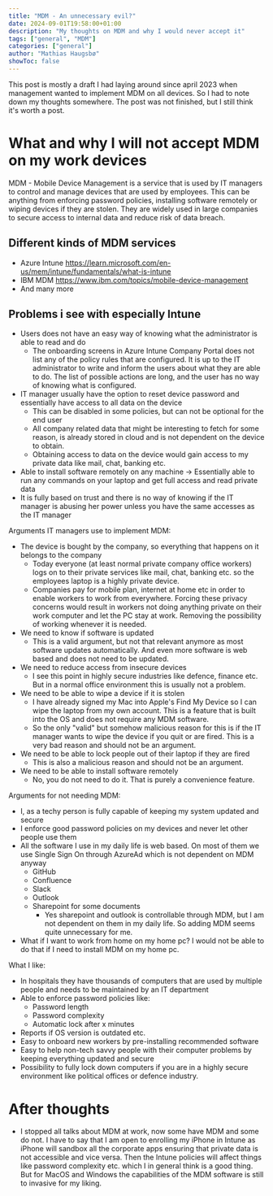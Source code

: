 ```yaml
---
title: "MDM - An unnecessary evil?"
date: 2024-09-01T19:58:00+01:00
description: "My thoughts on MDM and why I would never accept it"
tags: ["general", "MDM"]
categories: ["general"]
author: "Mathias Haugsbø"
showToc: false
---
```


This post is mostly a draft I had laying around since april 2023 when management wanted to implement MDM on all devices. So I had to note down my thoughts somewhere. The post was not finished, but I still think it's worth a post.

# What and why I will not accept MDM on my work devices

MDM - Mobile Device Management is a service that is used by IT managers to control and manage devices that are used by employees. This can be anything from enforcing password policies, installing software remotely or wiping devices if they are stolen. They are widely used in large companies to secure access to internal data and reduce risk of data breach.

## Different kinds of MDM services

- Azure Intune https://learn.microsoft.com/en-us/mem/intune/fundamentals/what-is-intune
- IBM MDM https://www.ibm.com/topics/mobile-device-management
- And many more

## Problems i see with especially Intune

- Users does not have an easy way of knowing what the administrator is able to read and do
  - The onboarding screens in Azure Intune Company Portal does not list any of the policy rules that are configured. It is up to the IT administrator to write and inform the users about what they are able to do. The list of possible actions are long, and the user has no way of knowing what is configured.
- IT manager usually have the option to reset device password and essentially have access to all data on the device
  - This can be disabled in some policies, but can not be optional for the end user
  - All company related data that might be interesting to fetch for some reason, is already stored in cloud and is not dependent on the device to obtain.
  - Obtaining access to data on the device would gain access to my private data like mail, chat, banking etc.
- Able to install software remotely on any machine -> Essentially able to run any commands on your laptop and get full access and read private data
- It is fully based on trust and there is no way of knowing if the IT manager is abusing her power unless you have the same accesses as the IT manager

Arguments IT managers use to implement MDM:

- The device is bought by the company, so everything that happens on it belongs to the company
  - Today everyone (at least normal private company office workers) logs on to their private services like mail, chat, banking etc. so the employees laptop is a highly private device.
  - Companies pay for mobile plan, internet at home etc in order to enable workers to work from everywhere. Forcing these privacy concerns would result in workers not doing anything private on their work computer and let the PC stay at work. Removing the possibility of working whenever it is needed.
- We need to know if software is updated
  - This is a valid argument, but not that relevant anymore as most software updates automatically. And even more software is web based and does not need to be updated.
- We need to reduce access from insecure devices
  - I see this point in highly secure industries like defence, finance etc. But in a normal office environment this is usually not a problem.
- We need to be able to wipe a device if it is stolen
  - I have already signed my Mac into Apple's Find My Device so I can wipe the laptop from my own account. This is a feature that is built into the OS and does not require any MDM software.
  - So the only "valid" but somehow malicious reason for this is if the IT manager wants to wipe the device if you quit or are fired. This is a very bad reason and should not be an argument.
- We need to be able to lock people out of their laptop if they are fired
  - This is also a malicious reason and should not be an argument.
- We need to be able to install software remotely
  - No, you do not need to do it. That is purely a convenience feature.

Arguments for not needing MDM:

- I, as a techy person is fully capable of keeping my system updated and secure
- I enforce good password policies on my devices and never let other people use them
- All the software I use in my daily life is web based. On most of them we use Single Sign On through AzureAd which is not dependent on MDM anyway
  - GitHub
  - Confluence
  - Slack
  - Outlook
  - Sharepoint for some documents
    - Yes sharepoint and outlook is controllable through MDM, but I am not dependent on them in my daily life. So adding MDM seems quite unnecessary for me.
- What if I want to work from home on my home pc? I would not be able to do that if I need to install MDM on my home pc.

What I like:

- In hospitals they have thousands of computers that are used by multiple people and needs to be maintained by an IT department
- Able to enforce password policies like:
  - Password length
  - Password complexity
  - Automatic lock after x minutes
- Reports if OS version is outdated etc.
- Easy to onboard new workers by pre-installing recommended software
- Easy to help non-tech savvy people with their computer problems by keeping everything updated and secure
- Possibility to fully lock down computers if you are in a highly secure environment like political offices or defence industry.

# After thoughts

- I stopped all talks about MDM at work, now some have MDM and some do not. I have to say that I am open to enrolling my iPhone in Intune as iPhone will sandbox all the corporate apps ensuring that private data is not accessible and vice versa. Then the Intune policies will affect things like password complexity etc. which I in general think is a good thing. But for MacOS and Windows the capabilities of the MDM software is still to invasive for my liking.
